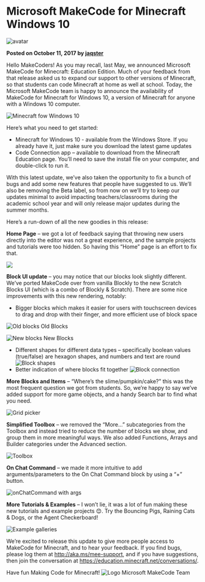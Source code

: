 # Microsoft MakeCode for Minecraft Windows 10
![avatar](/static/blog/minecraft/avatar.png)

**Posted on October 11, 2017 by [jaqster](https://github.com/jaqster)**

Hello MakeCoders!
As you may recall, last May, we announced Microsoft MakeCode for Minecraft: Education Edition.
Much of your feedback from that release asked us to expand our support to other versions of Minecraft, so that students can code Minecraft at home as well at school.  Today, the Microsoft MakeCode team is happy to announce the availability of MakeCode for Minecraft for Windows 10, a version of Minecraft for anyone with a Windows 10 computer.

![Minecraft fow Windows 10](/static/blog/minecraft/minecraft-windows-10.png)

Here’s what you need to get started:

* Minecraft for Windows 10 - available from the Windows Store.  If you already have it, just make sure you download the latest game updates
* Code Connection app – available to download from the Minecraft Education page.  You’ll need to save the install file on your computer, and double-click to run it.

With this latest update, we’ve also taken the opportunity to fix a bunch of bugs and add some new features that people have suggested to us.  We’ll also be removing the Beta label, so from now on we’ll try to keep our updates minimal to avoid impacting teachers/classrooms during the academic school year and will only release major updates during the summer months.  

Here’s a run-down of all the new goodies in this release:

**Home Page** – we got a lot of feedback saying that throwing new users directly into the editor was not a great experience, and the sample projects and tutorials were too hidden.  So having this “Home” page is an effort to fix that.

![](/static/blog/minecraft/home-page.png)

**Block UI update** – you may notice that our blocks look slightly different.  We’ve ported MakeCode over from vanilla Blockly to the new Scratch Blocks UI (which is a combo of Blockly & Scratch).  There are some nice improvements with this new rendering, notably:

* Bigger blocks which makes it easier for users with touchscreen devices to drag and drop with their finger, and more efficient use of block space

![Old blocks](/static/blog/minecraft/old-blocks.png)
Old Blocks

![New blocks](/static/blog/minecraft/new-blocks.png)
New Blocks

* Different shapes for different data types – specifically boolean values (true/false) are hexagon shapes, and numbers and text are round
![Block shapes](/static/blog/minecraft/block-shapes.png)
* Better indication of where blocks fit together
![Block connection](/static/blog/minecraft/block-connection.png)
 
**More Blocks and Items** – “Where’s the slime/pumpkin/cake?” this was the most frequent question we got from students.  So, we’re happy to say we’ve added support for more game objects, and a handy Search bar to find what you need.

![Grid picker](/static/blog/minecraft/grid-picker.png)

**Simplified Toolbox** – we removed the “More…” subcategories from the Toolbox and instead tried to reduce the number of blocks we show, and group them in more meaningful ways.  We also added Functions, Arrays and Builder categories under the Advanced section.

![Toolbox](/static/blog/minecraft/toolbox.png) 

**On Chat Command** – we made it more intuitive to add arguments/parameters to the On Chat Command block by using a “+” button.

![onChatCommand with args](/static/blog/minecraft/on-chat-cmd-args.png) 

**More Tutorials & Examples** – I won’t lie, it was a lot of fun making these new tutorials and example projects 😊.  Try the Bouncing Pigs, Raining Cats & Dogs, or the Agent Checkerboard!

![Example galleries](/static/blog/minecraft/examples.png)

We’re excited to release this update to give more people access to MakeCode for Minecraft, and to hear your feedback.  If you find bugs, please log them at http://aka.ms/mee-support, and if you have suggestions, then join the conversation at https://education.minecraft.net/conversations/.

Have fun Making Code for Minecraft!
![Logo](/static/blog/minecraft/logo.png)
Microsoft MakeCode Team
